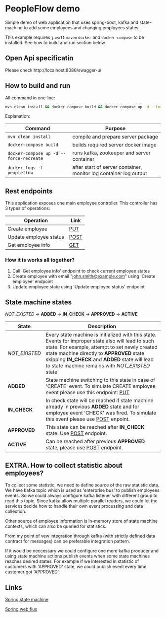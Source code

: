 # PeopleFlow demo

Simple demo of web application that uses spring-boot, kafka and state-machine to add some employees and changing 
employees states.

This example requires `java11` `maven` `docker` and `docker compose` to be installed. See how to build and run 
section below.

## Open Api specificatin

Please check http://localhost:8080/swagger-ui

## How to build and run

All command in one line:
```bash
mvn clean install && docker-compose build && docker-compose up -d --force-recreate && docker logs -f peopleflow
```

Explanation:

| Command | Purpose |
| --- | --- |
| `mvn clean install` | compile and prepare server package  |
| `docker-compose build` | builds required server docker image |
| `docker-compose up -d --force-recreate` | runs kafka, zookeeper and server container |
| `docker logs -f peopleflow` | after start of server container, monitor log container log output |


## Rest endpoints

This application exposes one main employee controller. This controller has 3 types of operations:

| Operation  | Link |
| ------------- | ------------- |
| Create employee  | [PUT](http://localhost:8080/swagger-ui/#/employee-controller/createEmployeeUsingPUT)  |
| Update employee status  | [POST](http://localhost:8080/swagger-ui/#/employee-controller/sendEmployeeEventUsingPOST)   |
| Get employee info | [GET](http://localhost:8080/swagger-ui/#/employee-controller/getEmployeesInfoUsingGET) |

### How it is works all together?

1. Call 'Get employee info' endpoint to check current employee states
1. Create employee with email "john.smith@example.com" using 'Create employee' endpoint
1. Update employee state using 'Update employee status' endpoint

## State machine states

_NOT_EXISTED_ &#8594; **ADDED** &#8594; **IN_CHECK** &#8594; **APPROVED** &#8594; **ACTIVE** 

| State | Description |
| ----- | ----------- |
| _NOT_EXISTED_ | Every state machine is initialized with this state. Events for improper state also will lead to such state. For example, attempt to set newly created state machine directly to **APPROVED** state skipping **IN_CHECK** and **ADDED** state will lead to state machine remains with _NOT_EXISTED_ state |
| **ADDED** | State machine switching to this state in case of 'CREATE' event. To simulate CREATE employee event please use this endpoint: [PUT](http://localhost:8080/swagger-ui/#/employee-controller/createEmployeeUsingPUT)
| **IN_CHECK** | In check state will be reached if state machine already in previous **ADDED** state and for employee event 'CHECK' was fired. To simulate this event please use 	[POST](http://localhost:8080/swagger-ui/#/employee-controller/sendEmployeeEventUsingPOST) enpoint.
| **APPROVED** | This state can be reached after **IN_CHECK** state. Use [POST](http://localhost:8080/swagger-ui/#/employee-controller/sendEmployeeEventUsingPOST) endpoint. |
| **ACTIVE** | Can be reached after previous **APPROVED** state, please use  [POST](http://localhost:8080/swagger-ui/#/employee-controller/sendEmployeeEventUsingPOST) endpoint. |

## EXTRA. How to collect statistic about employees?

To collect some statistic, we need to define source of the raw statistic data. We have kafka topic which is used 
as 'enterprise bus' to publish employees events. So we could always configure kafka listener with different group to 
read this topic. Since 
kafka allow multiple parallel readers, we could let the services decide how to handle their own event 
processing and data collection.

Other source of employee information is in-memory store of state machine contexts, which can also be queried for 
statistics.

From my point of vew integration through kafka (with strictly defined data contract for messages) can be preferable 
integration pattern.

If it would be neccessary we could configure one more kafka producer and using state machine actions publish events 
when some state machines reaches desired states. For example if we interested in statistic of customers with 
'APPROVED' state, we could publish event every time customer got 'APPROVED'.

## Links

[Spring state machine](https://docs.spring.io/spring-statemachine/docs/3.0.0/reference/)

[Spring web flux](https://docs.spring.io/spring-statemachine/docs/current/reference/)






